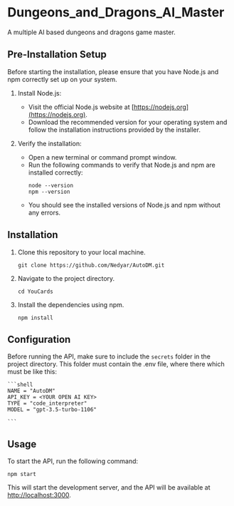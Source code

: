 # Dungeons_and_Dragons_AI_Master

A multiple AI based dungeons and dragons game master.

## Pre-Installation Setup

Before starting the installation, please ensure that you have Node.js and npm correctly set up on your system.

1. Install Node.js:

    - Visit the official Node.js website at [https://nodejs.org](https://nodejs.org).
    - Download the recommended version for your operating system and follow the installation instructions provided by the installer.

2. Verify the installation:
    - Open a new terminal or command prompt window.
    - Run the following commands to verify that Node.js and npm are installed correctly:
        ```shell
        node --version
        npm --version
        ```
    - You should see the installed versions of Node.js and npm without any errors.

## Installation

1. Clone this repository to your local machine.
    ```shell
    git clone https://github.com/Nedyar/AutoDM.git
    ```
2. Navigate to the project directory.
    ```shell
    cd YouCards
    ```
3. Install the dependencies using npm.
    ```shell
    npm install
    ```

## Configuration

Before running the API, make sure to include the `secrets` folder in the project directory. This folder must contain the .env file, where there which must be like this:

    ```shell
    NAME = "AutoDM"
    API_KEY = <YOUR OPEN AI KEY>
    TYPE = "code_interpreter"
    MODEL = "gpt-3.5-turbo-1106"

    ```

## Usage

To start the API, run the following command:

```shell
npm start
```

This will start the development server, and the API will be available at [http://localhost:3000](http://localhost:3000).
